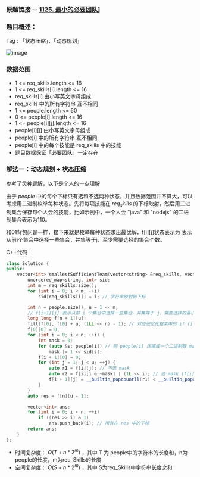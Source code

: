 ### 原题链接 -- [1125. 最小的必要团队](https://leetcode.cn/problems/smallest-sufficient-team/)]

### 题目概述：
Tag : 「状态压缩」、「动态规划」

![image](https://user-images.githubusercontent.com/99656524/230697419-445890fd-b247-4ba2-a7bd-e96067662d21.png)

### 数据范围
* 1 <= req_skills.length <= 16
* 1 <= req_skills[i].length <= 16
* req_skills[i] 由小写英文字母组成
* req_skills 中的所有字符串 互不相同
* 1 <= people.length <= 60
* 0 <= people[i].length <= 16
* 1 <= people[i][j].length <= 16
* people[i][j] 由小写英文字母组成
* people[i] 中的所有字符串 互不相同
* people[i] 中的每个技能是 req_skills 中的技能
* 题目数据保证「必要团队」一定存在

### 解法一：动态规划 + 状态压缩
参考了灵神[题解](https://leetcode.cn/problems/smallest-sufficient-team/solution/zhuang-ya-0-1-bei-bao-cha-biao-fa-vs-shu-qode/)，以下是个人的一点理解

由于 $people$ 中的每个下标只有选和不选两种状态，并且数据范围并不算大，可以考虑用二进制枚举每种状态。先将每项技能在 $req_skills$ 的下标映射，然后用二进制集合保存每个人会的技能，比如示例中，一个人会 "java" 和 "nodejs" 的二进制集合表示为110。

和01背包问题一样，接下来就是枚举每种状态求出最优解，f[i][j]状态表示为 表示从前i个集合中选择一些集合，并集等于j，至少需要选择的集合个数。

C++代码：
```cpp
class Solution {
public:
    vector<int> smallestSufficientTeam(vector<string> &req_skills, vector<vector<string>> &people) {
        unordered_map<string, int> sid;
        int m = req_skills.size();
        for (int i = 0; i < m; ++i)
            sid[req_skills[i]] = i; // 字符串映射到下标

        int n = people.size(), u = 1 << m;
        // f[i+1][j] 表示从前 i 个集合中选择一些集合，并集等于 j，需要选择的最小集合
        long long f[n + 1][u];
        fill(f[0], f[0] + u, (1LL << n) - 1); // 对应记忆化搜索中的 if (i < 0) return all;
        f[0][0] = 0;
        for (int i = 0; i < n; ++i) {
            int mask = 0;
            for (auto &s: people[i]) // 把 people[i] 压缩成一个二进制数 mask[i]
                mask |= 1 << sid[s];
            f[i + 1][0] = 0;
            for (int j = 1; j < u; ++j) {
                auto r1 = f[i][j]; // 不选 mask
                auto r2 = f[i][j & ~mask] | (1L << i); // 选 mask (f[i][j]也是一个mask，代表要选哪些人组成答案，在后面res统计的时候有用)
                f[i + 1][j] = __builtin_popcountll(r1) < __builtin_popcountll(r2) ? r1 : r2; //相当于统计bit_count，集合中1的个数
            }
        }
        auto res = f[n][u - 1];

        vector<int> ans;
        for (int i = 0; i < n; ++i)
            if ((res >> i) & 1)
                ans.push_back(i); // 所有在 res 中的下标
        return ans;
    }
};
```
* 时间复杂度： $O(T + n * 2^m)$ ，其中 T 为 people中的字符串的长度和，n为people的长度，m为req_Skills的长度
* 空间复杂度： $O(S + n * 2^m)$ ，其中 S为req_Skills中字符串长度之和
